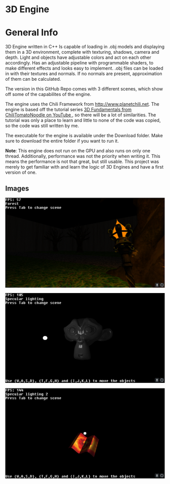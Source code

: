 # 3D Engine

# General Info

3D Engine written in C++
Is capable of loading in .obj models and displaying them in a 3D environment, complete with texturing, shadows, camera and depth.
Light and objects have adjustable colors and act on each other accordingly.
Has an adjustable pipeline with programmable shaders, to make different effects and looks easy to implement.
.obj files can be loaded in with their textures and normals. If no normals are present, approximation of them can be calculated.

The version in this GitHub Repo comes with 3 different scenes, which show off some of the capabilites of the engine.

The engine uses the Chili Framework from http://www.planetchili.net. The engine is based off the tutorial series <a href="[https://github.com/Murad9288](https://youtu.be/uehGqieEbus?si=woLOXUblHZqOfrUq)" target="_blank"> 3D Fundamentals from ChiliTomatoNoodle on YouTube </a>, so there will be a lot of similarities. The tutorial was only a place to learn and little to none of the code was copied, so the code was still written by me.

The executable for the engine is available under the Download folder. Make sure to download the entire folder if you want to run it.

**Note**: This engine does not run on the GPU and also runs on only one thread. Additionally, performance was not the priority when writing it. This means the performance is not that great, but still usable. This project was merely to get familiar with and learn the logic of 3D Engines and have a first version of one.

## Images

![Forest scene](Images/Forest.png)

![Specular lighting](Images/Specular_lighting.png)

![Specular lighting 2](Images/Specular_lighting_2.png)
